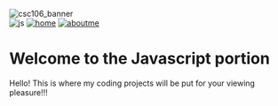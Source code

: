 ![csc106_banner](https://github.com/Sandandsea311/CSC-week-1/assets/157727277/561bde4c-86cb-4e40-919e-0fae2d6e6ed9)        
![js](https://github.com/Sandandsea311/CSC-week-1/assets/157727277/a4c191ce-a1df-4c67-a740-b47f3254965c)
<a href="README.md">![home](https://github.com/Sandandsea311/CSC-week-1/assets/157727277/e1a19ea5-804f-40fe-be60-136672258774)</a>
<a href="ABOUTME.md">![aboutme](https://github.com/Sandandsea311/CSC-week-1/assets/157727277/5641620d-1d41-4cc8-bd4e-d77393eec7d3)</a>
<h1>Welcome to the Javascript portion</h1>
<p>Hello! This is where my coding projects will be put for your viewing pleasure!!!</p>
